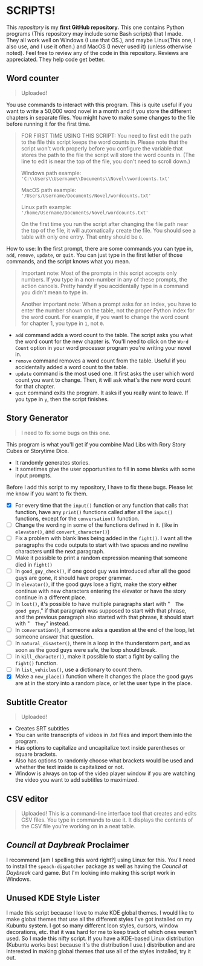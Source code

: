 # SCRIPTS!
This *repository* is my __first GitHub repository.__ This one contains Python programs (This repository may include some Bash scripts) that I made. They all work well on Windows (I use that OS.), and maybe Linux(This one, I also use, and I use it often.) and MacOS (I never used it) (unless otherwise noted).
Feel free to review any of the code in this repository. Reviews are appreciated. They help code get better.
## Word counter
 >Uploaded!
 
 You use commands to interact with this program. This is quite useful if you want to write a 50,000 word novel in a month and if you store the different chapters in separate files.
You might have to make some changes to the file before running it for the first time.
>FOR FIRST TIME USING THIS SCRIPT: You need to first edit the path to the file this script keeps the word counts in. Please note that the script won't work properly before you configure the variable that stores the path to the file the script will store the word counts in. (The line to edit is near the top of the file, you don't need to scroll down.)
>
>Windows path example: `'C:\\Users\\Username\\Documents\\Novel\\wordcounts.txt'`
>
>MacOS path example: `'/Users/Username/Documents/Novel/wordcounts.txt'`
>
>Linux path example: `'/home/Username/Documents/Novel/wordcounts.txt'`
>
>On the first time you run the script after changing the file path near the top of the file, it will automatically create the file. You should see a table with only one entry. That entry should be `0`.

 How to use:
 In the first prompt, there are some commands you can type in, `add`, `remove`, `update`, or `quit`. You can just type in the first letter of those commands, and the script knows what you mean.
 >Important note: Most of the prompts in this script accepts only numbers. If you type in a non-number in any of these prompts, the action cancels. Pretty handy if you accidentally type in a command you didn't mean to type in.
>
>Another important note: When a prompt asks for an index, you have to enter the number shown on the table, not the proper Python index for the word count. For example, if you want to change the word count for chapter 1, you type in `1`, not `0`.

- `add` command adds a word count to the table. The script asks you what the word count for the new chapter is. You'll need to click on the `Word Count` option in your word processor program you're writing your novel in.
- `remove` command removes a word count from the table. Useful if you accidentally added a word count to the table.
- `update` command is the most used one. It first asks the user which word count you want to change. Then, it will ask what's the new word count for that chapter.
- `quit` command exits the program. It asks if you really want to leave. If you type in `y`, then the script finishes.
 ## Story Generator
 > I need to fix some bugs on this one.

 This program is what you'll get if you combine Mad Libs with Rory Story Cubes or Storytime Dice.
 - It randomly generates stories.
 - It sometimes give the user opportunities to fill in some blanks with some input prompts.

Before I add this script to my repository, I have to fix these bugs. Please let me know if you want to fix them.
- [x] For every time that the `input()` function or any function that calls that function, have any `print()` functions called after all the `input()` functions, except for the `conversation()` function.
- [ ] Change the wording in some of the functions defined in it. (like in `elevator()`, and `convert_character()`)
- [ ] Fix a problem with blank lines being added in the `fight()`. I want all the paragraphs the code outputs to start with two spaces and no newline characters until the next paragraph.
- [ ] Make it possible to print a random expression meaning that someone died in `fight()`
- [ ] In `good_guy_check()`, if one good guy was introduced after all the good guys are gone, it should have proper grammar.
- [ ] In `elevator()`, if the good guys lose a fight, make the story either continue with new characters entering the elevator or have the story continue in a different place.
- [ ] In `lost()`, it's possible to have multiple paragraphs start with "`  The good guys`," if that paragraph was supposed to start with that phrase, and the previous paragraph also started with that phrase, it should start with "`  They`" instead.
- [ ] In `conversation()`, if someone asks a question at the end of the loop, let someone answer that question.
- [ ] In `natural_disaster()`, there is a loop in the thunderstorm part, and as soon as the good guys were safe, the loop should break.
- [ ] in `kill_character()`, make it possible to start a fight by calling the `fight()` function.
- [ ] In `list_vehicles()`, use a dictionary to count them.
- [x] Make a `new_place()` function where it changes the place the good guys are at in the story into a random place, or let the user type in the place.
 ## Subtitle Creator
 >Uploaded!
 - Creates SRT subtitles
 - You can write transcripts of videos in .txt files and import them into the program.
 - Has options to capitalize and uncapitalize text inside parentheses or square brackets.
 - Also has options to randomly choose what brackets would be used and whether the text inside is capitalized or not.
 - Window is always on top of the video player window if you are watching the video you want to add subtitles to maximized.
 ## CSV editor
 >Uploaded!
 This is a command-line interface tool that creates and edits CSV files.
 You type in commands to use it. It displays the contents of the CSV file you're working on in a neat table.
 
 ##  *Council at Daybreak* Proclaimer
 I recommend [am I spelling this word right?] using Linux for this. You'll need to install the `speach-dispatcher` package as well as having the *Council at Daybreak* card game. But I'm looking into making this script work in Windows.

 ## Unused KDE Style Lister
 I made this script because I love to make KDE global themes. I would like to make global themes that use all the different styles I've got installed on my Kubuntu system. I got so many different Icon styles, cursors, window decorations, etc. that it was hard for me to keep track of which ones weren't used. So I made this nifty script. If you have a KDE-based Linux distribution (Kubuntu works best because it's the distribution I use.) distribution and are interested in making global themes that use all of the styles installed, try it out.
